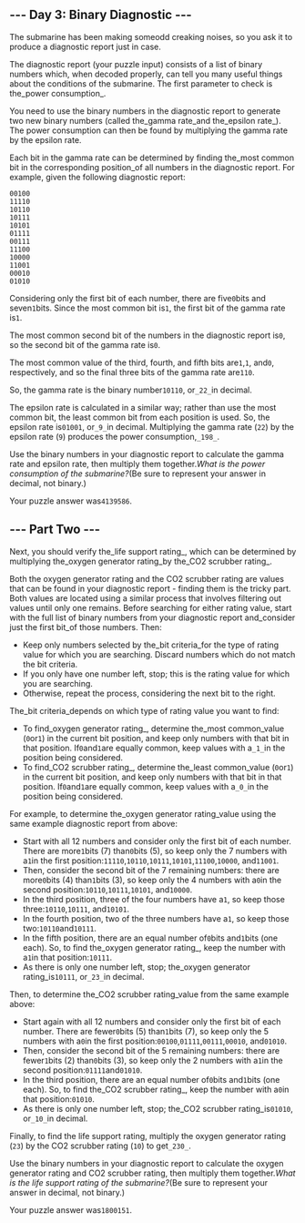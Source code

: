 ## \-\-\- Day 3: Binary Diagnostic ---

The submarine has been making someodd creaking noises, so you ask it to produce a diagnostic report just in case.

The diagnostic report (your puzzle input) consists of a list of binary numbers which, when decoded properly, can tell you many useful things about the conditions of the submarine. The first parameter to check is the_power consumption_.

You need to use the binary numbers in the diagnostic report to generate two new binary numbers (called the_gamma rate_and the_epsilon rate_). The power consumption can then be found by multiplying the gamma rate by the epsilon rate.

Each bit in the gamma rate can be determined by finding the_most common bit in the corresponding position_of all numbers in the diagnostic report. For example, given the following diagnostic report:

    00100
    11110
    10110
    10111
    10101
    01111
    00111
    11100
    10000
    11001
    00010
    01010


Considering only the first bit of each number, there are five`0`bits and seven`1`bits. Since the most common bit is`1`, the first bit of the gamma rate is`1`.

The most common second bit of the numbers in the diagnostic report is`0`, so the second bit of the gamma rate is`0`.

The most common value of the third, fourth, and fifth bits are`1`,`1`, and`0`, respectively, and so the final three bits of the gamma rate are`110`.

So, the gamma rate is the binary number`10110`, or`_22_`in decimal.

The epsilon rate is calculated in a similar way; rather than use the most common bit, the least common bit from each position is used. So, the epsilon rate is`01001`, or`_9_`in decimal. Multiplying the gamma rate (`22`) by the epsilon rate (`9`) produces the power consumption,`_198_`.

Use the binary numbers in your diagnostic report to calculate the gamma rate and epsilon rate, then multiply them together._What is the power consumption of the submarine?_(Be sure to represent your answer in decimal, not binary.)

Your puzzle answer was`4139586`.

## \-\-\- Part Two ---

Next, you should verify the_life support rating_, which can be determined by multiplying the_oxygen generator rating_by the_CO2 scrubber rating_.

Both the oxygen generator rating and the CO2 scrubber rating are values that can be found in your diagnostic report - finding them is the tricky part. Both values are located using a similar process that involves filtering out values until only one remains. Before searching for either rating value, start with the full list of binary numbers from your diagnostic report and_consider just the first bit_of those numbers. Then:

* Keep only numbers selected by the_bit criteria_for the type of rating value for which you are searching. Discard numbers which do not match the bit criteria.
* If you only have one number left, stop; this is the rating value for which you are searching.
* Otherwise, repeat the process, considering the next bit to the right.

The_bit criteria_depends on which type of rating value you want to find:

* To find_oxygen generator rating_, determine the_most common_value (`0`or`1`) in the current bit position, and keep only numbers with that bit in that position. If`0`and`1`are equally common, keep values with a`_1_`in the position being considered.
* To find_CO2 scrubber rating_, determine the_least common_value (`0`or`1`) in the current bit position, and keep only numbers with that bit in that position. If`0`and`1`are equally common, keep values with a`_0_`in the position being considered.

For example, to determine the_oxygen generator rating_value using the same example diagnostic report from above:

* Start with all 12 numbers and consider only the first bit of each number. There are more`1`bits (7) than`0`bits (5), so keep only the 7 numbers with a`1`in the first position:`11110`,`10110`,`10111`,`10101`,`11100`,`10000`, and`11001`.
* Then, consider the second bit of the 7 remaining numbers: there are more`0`bits (4) than`1`bits (3), so keep only the 4 numbers with a`0`in the second position:`10110`,`10111`,`10101`, and`10000`.
* In the third position, three of the four numbers have a`1`, so keep those three:`10110`,`10111`, and`10101`.
* In the fourth position, two of the three numbers have a`1`, so keep those two:`10110`and`10111`.
* In the fifth position, there are an equal number of`0`bits and`1`bits (one each). So, to find the_oxygen generator rating_, keep the number with a`1`in that position:`10111`.
* As there is only one number left, stop; the_oxygen generator rating_is`10111`, or`_23_`in decimal.

Then, to determine the_CO2 scrubber rating_value from the same example above:

* Start again with all 12 numbers and consider only the first bit of each number. There are fewer`0`bits (5) than`1`bits (7), so keep only the 5 numbers with a`0`in the first position:`00100`,`01111`,`00111`,`00010`, and`01010`.
* Then, consider the second bit of the 5 remaining numbers: there are fewer`1`bits (2) than`0`bits (3), so keep only the 2 numbers with a`1`in the second position:`01111`and`01010`.
* In the third position, there are an equal number of`0`bits and`1`bits (one each). So, to find the_CO2 scrubber rating_, keep the number with a`0`in that position:`01010`.
* As there is only one number left, stop; the_CO2 scrubber rating_is`01010`, or`_10_`in decimal.

Finally, to find the life support rating, multiply the oxygen generator rating (`23`) by the CO2 scrubber rating (`10`) to get`_230_`.

Use the binary numbers in your diagnostic report to calculate the oxygen generator rating and CO2 scrubber rating, then multiply them together._What is the life support rating of the submarine?_(Be sure to represent your answer in decimal, not binary.)

Your puzzle answer was`1800151`.
